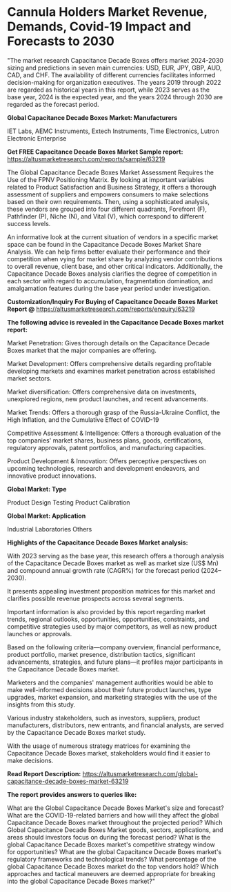 <h1>Cannula Holders Market Revenue, Demands, Covid-19 Impact and Forecasts to 2030 </h1>


"The market research Capacitance Decade Boxes offers market 2024-2030 sizing and predictions in seven main currencies: USD, EUR, JPY, GBP, AUD, CAD, and CHF. The availability of different currencies facilitates informed decision-making for organization executives. The years 2019 through 2022 are regarded as historical years in this report, while 2023 serves as the base year, 2024 is the expected year, and the years 2024 through 2030 are regarded as the forecast period.

<b>Global Capacitance Decade Boxes Market: Manufacturers</b>

IET Labs, AEMC Instruments, Extech Instruments, Time Electronics, Lutron Electronic Enterprise

<b>Get FREE Capacitance Decade Boxes Market Sample report:</b> <a href="https://altusmarketresearch.com/reports/sample/63219">https://altusmarketresearch.com/reports/sample/63219</a>

The Global Capacitance Decade Boxes Market Assessment Requires the Use of the FPNV Positioning Matrix. By looking at important variables related to Product Satisfaction and Business Strategy, it offers a thorough assessment of suppliers and empowers consumers to make selections based on their own requirements. Then, using a sophisticated analysis, these vendors are grouped into four different quadrants, Forefront (F), Pathfinder (P), Niche (N), and Vital (V), which correspond to different success levels.

An informative look at the current situation of vendors in a specific market space can be found in the Capacitance Decade Boxes Market Share Analysis. We can help firms better evaluate their performance and their competition when vying for market share by analyzing vendor contributions to overall revenue, client base, and other critical indicators. Additionally, the Capacitance Decade Boxes analysis clarifies the degree of competition in each sector with regard to accumulation, fragmentation domination, and amalgamation features during the base year period under investigation.

<b>Customization/Inquiry For Buying of Capacitance Decade Boxes Market Report @</b> <a href="https://altusmarketresearch.com/reports/enquiry/63219">https://altusmarketresearch.com/reports/enquiry/63219</a>

<b>The following advice is revealed in the Capacitance Decade Boxes market report:</b>

Market Penetration: Gives thorough details on the Capacitance Decade Boxes market that the major companies are offering.

Market Development: Offers comprehensive details regarding profitable developing markets and examines market penetration across established market sectors.

Market diversification: Offers comprehensive data on investments, unexplored regions, new product launches, and recent advancements.

Market Trends: Offers a thorough grasp of the Russia-Ukraine Conflict, the High Inflation, and the Cumulative Effect of COVID-19

Competitive Assessment & Intelligence: Offers a thorough evaluation of the top companies' market shares, business plans, goods, certifications, regulatory approvals, patent portfolios, and manufacturing capacities.

Product Development & Innovation: Offers perceptive perspectives on upcoming technologies, research and development endeavors, and innovative product innovations.

<b>Global Market: Type</b>

Product Design Testing
Product Calibration

<b>Global Market: Application</b>

Industrial
Laboratories
Others


<b>Highlights of the Capacitance Decade Boxes Market analysis:</b>

With 2023 serving as the base year, this research offers a thorough analysis of the Capacitance Decade Boxes market as well as market size (US$ Mn) and compound annual growth rate (CAGR%) for the forecast period (2024–2030).

It presents appealing investment proposition matrices for this market and clarifies possible revenue prospects across several segments.

Important information is also provided by this report regarding market trends, regional outlooks, opportunities, opportunities, constraints, and competitive strategies used by major competitors, as well as new product launches or approvals.

Based on the following criteria—company overview, financial performance, product portfolio, market presence, distribution tactics, significant advancements, strategies, and future plans—it profiles major participants in the Capacitance Decade Boxes market.

Marketers and the companies' management authorities would be able to make well-informed decisions about their future product launches, type upgrades, market expansion, and marketing strategies with the use of the insights from this study.

Various industry stakeholders, such as investors, suppliers, product manufacturers, distributors, new entrants, and financial analysts, are served by the Capacitance Decade Boxes market study.

With the usage of numerous strategy matrices for examining the Capacitance Decade Boxes market, stakeholders would find it easier to make decisions.

<b>Read Report Description:</b> <a href="https://altusmarketresearch.com/global-capacitance-decade-boxes-market-63219">https://altusmarketresearch.com/global-capacitance-decade-boxes-market-63219</a>

<b>The report provides answers to queries like:</b>

What are the Global Capacitance Decade Boxes Market's size and forecast?
What are the COVID-19-related barriers and how will they affect the global Capacitance Decade Boxes market throughout the projected period?
Which Global Capacitance Decade Boxes Market goods, sectors, applications, and areas should investors focus on during the forecast period?
What is the global Capacitance Decade Boxes market's competitive strategy window for opportunities?
What are the global Capacitance Decade Boxes market's regulatory frameworks and technological trends?
What percentage of the global Capacitance Decade Boxes market do the top vendors hold?
Which approaches and tactical maneuvers are deemed appropriate for breaking into the global Capacitance Decade Boxes market?"
